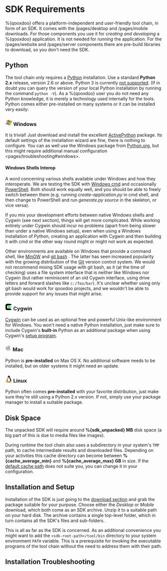 SDK Requirements
================

%{qooxdoo} offers a platform-independent and user-friendly tool chain, in form of an SDK. It comes with the /pages/desktop and /pages/mobile downloads. For those components you use it for *creating and developing* a %{qooxdoo} application. It is not needed for *running* the application. For the /pages/website and /pages/server components there are pre-build libraries to download, so you don't need the SDK.

Python
------

The tool chain only requires a [Python](http://www.python.org) installation. Use a standard **Python 2.x** release, version 2.6 or above. Python 3 is currently [not supported](http://%{qooxdoo}.org/docs/general/python_3_support). (If in doubt you can query the version of your local Python installation by running the command `python -V`). As a %{qooxdoo} user you do not need any Python knowledge, it is merely a technology used internally for the tools. Python comes either pre-installed on many systems or it can be installed very easily:

### ![image0](/_static/windows.png) Windows

It is trivial! Just download and install the excellent [ActivePython](http://www.activestate.com/activepython/downloads) package. Its default settings of the installation wizard are fine, there is nothing to configure. You can as well use the Windows package from [Python.org](http://www.python.org/download/releases/2.7/), but this might require additional manual configuration \<pages/troubleshooting\#windows\>.

#### Windows Shells Interop

A word concerning various shells available under Windows and how they interoperate. We are testing the SDK with [Windows cmd](http://en.wikipedia.org/wiki/Command_Prompt) and occasionally [PowerShell](http://en.wikipedia.org/wiki/PowerShell). Both should work equally well, and you should be able to freely switch between them (e.g. running *create-application.py* in cmd shell, and then change to PowerShell and run *generate.py source* in the skeleton, or vice versa).

If you mix your development efforts between native Windows shells and Cygwin (see next section), things will get more complicated. While working entirely under Cygwin should incur no problems (apart from being slower than under a native Windows setup), even when using a Windows installation of Python, creating an application with Cygwin and then building it with cmd or the other way round might or might not work as expected.

Other environments are available on Windows that provide a command shell, like [MinGW](http://en.wikipedia.org/wiki/MinGW) and [git bash](https://help.github.com/articles/set-up-git#platform-windows) . The latter has seen increased popularity with the growing distribution of the [Git](http://en.wikipedia.org/wiki/Git_(software)) version control system. We would not recommend mixing SDK usage with git bash, as it (at the time of checking) uses a file system interface that is neither like Windows nor Cygwin (but rather reminiscent of an old Cygwin interface, using drive letters and forward slashes like `c:/foo/bar`). It's unclear whether using only git bash would work for qooxdoo projects, and we wouldn't be able to provide support for any issues that might arise.

### ![image1](/_static/cygwin.png) Cygwin

[Cygwin](http://www.cygwin.com/) can be used as an optional free and powerful Unix-like environment for Windows. You won't need a native Python installation, just make sure to include Cygwin's **built-in** Python as an additional package when using Cygwin's [setup program](http://cygwin.com/install.html).

### ![image2](/_static/macosx.png) Mac

Python is **pre-installed** on Max OS X. No additional software needs to be installed, but on older systems it might need an update.

### ![image3](/_static/linux.png) Linux

Python often comes **pre-installed** with your favorite distribution, just make sure they're still using a Python 2.x version. If not, simply use your package manager to install a suitable package.

Disk Space
----------

The unpacked SDK will require around **%{sdk\_unpacked} MB** disk space (a big part of this is due to media files like images).

During runtime the tool chain also uses a subdirectory in your system's `TMP` path, to cache intermediate results and downloaded files. Depending on your activities this cache directory can become between **%{cache\_average\_min}** and **%{cache\_average\_max} GB** in size. If the [default cache path](http://%{qooxdoo}.org/docs/general/snippets#finding_your_system-wide_tmp_directory) does not suite you, you can change it in your configuration.

Installation and Setup
----------------------

Installation of the SDK is just going to the [download section](http://%{qooxdoo}.org/downloads) and grab the package suitable for your purpose. Choose either the *Desktop* or *Mobile* download, which both come as an SDK archive. Unzip it to a suitable path on your hard disk. The archive contains a single top-level folder, which in turn contains all the SDK's files and sub-folders.

This is all as far as the SDK is concerned. As an additional convenience you might want to add the `<sdk-root-path>/tool/bin` directory to your system environment `PATH` variable. This is a prerequisite for invoking the executable programs of the tool chain without the need to address them with their path.

Installation Troubleshooting
----------------------------
